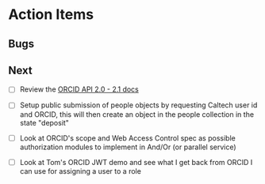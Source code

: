 
# Action Items

## Bugs

## Next

+ [ ] Review the [ORCID API 2.0 - 2.1 docs](https://members.orcid.org/api/tutorial)
+ [ ] Setup public submission of people objects by requesting Caltech user id and ORCID, this will then create an object in the people collection in the state "deposit"
+ [ ] Look at ORCID's scope and Web Access Control spec as possible authorization modules to implement in And/Or (or parallel service)
+ [ ] Look at Tom's ORCID JWT demo and see what I get back from ORCID I can use for assigning a user to a role

